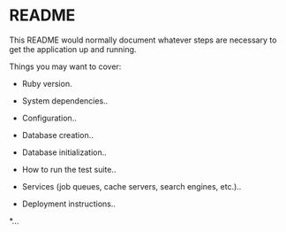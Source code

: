# README

This README would normally document whatever steps are necessary to get the
application up and running.

Things you may want to cover:

* Ruby version.

* System dependencies..

* Configuration..

* Database creation..

* Database initialization..

* How to run the test suite..

* Services (job queues, cache servers, search engines, etc.)..  

* Deployment instructions..

*...
